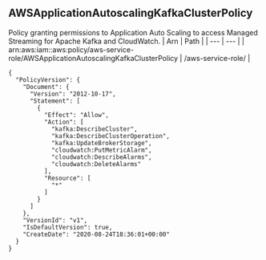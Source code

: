 
## AWSApplicationAutoscalingKafkaClusterPolicy
Policy granting permissions to Application Auto Scaling to access Managed Streaming for Apache Kafka and CloudWatch.
| Arn | Path |
| --- | --- |
| arn:aws:iam::aws:policy/aws-service-role/AWSApplicationAutoscalingKafkaClusterPolicy | /aws-service-role/ |
```
{
  "PolicyVersion": {
    "Document": {
      "Version": "2012-10-17",
      "Statement": [
        {
          "Effect": "Allow",
          "Action": [
            "kafka:DescribeCluster",
            "kafka:DescribeClusterOperation",
            "kafka:UpdateBrokerStorage",
            "cloudwatch:PutMetricAlarm",
            "cloudwatch:DescribeAlarms",
            "cloudwatch:DeleteAlarms"
          ],
          "Resource": [
            "*"
          ]
        }
      ]
    },
    "VersionId": "v1",
    "IsDefaultVersion": true,
    "CreateDate": "2020-08-24T18:36:01+00:00"
  }
}
```
